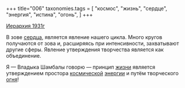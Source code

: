 +++
title="006"
taxonomies.tags = [
 "космос",
 "жизнь",
 "сердце",
 "энергия",
 "истина",
 "огонь",
]
+++

[Иерархия 1931г](/agni/1931)

В зове [сердца](/tags/истина), является явление нашего цикла. Много кругов получаются от зова и, расширяясь при интенсивности, захватывают другие сферы. Явление утверждения творчества является как объединение.   

Я — Владыка Шамбалы говорю — принцип [жизни](/tags/жизнь) является утверждением простора [космической](/tags/космос) [энергии](/tags/энергия) и путём творческого [огня](/tags/огонь)!   

